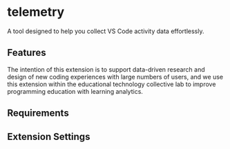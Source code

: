 # telemetry

A tool designed to help you collect VS Code activity data effortlessly.

## Features

The intention of this extension is to support data-driven research and design of new coding experiences with large numbers of users, and we use this extension within the educational technology collective lab to improve programming education with learning analytics.

## Requirements

## Extension Settings
